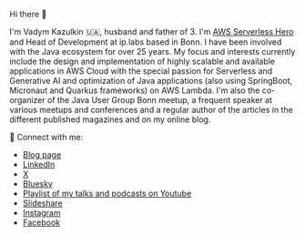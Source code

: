Hi there 👋

I'm Vadym Kazulkin 🇺🇦, husband and father of 3. I'm [AWS Serverless Hero](https://builder.aws.com/community/@vkazulkin) and Head of Development at ip.labs based in Bonn. I have been involved with the Java ecosystem for over 25 years. My focus and interests currently include the design and implementation of highly scalable and available applications in AWS Cloud with the special passion for Serverless and Generative AI and optimization of Java applications (also using SpringBoot, Micronaut and Quarkus frameworks) on AWS Lambda. I'm also the co-organizer of the Java User Group Bonn meetup, a frequent speaker at various meetups and conferences and a regular author of the articles in the different published magazines and on my online blog. 

🤝 Connect with me:

- [Blog page](https://dev.to/vkazulkin)
- [LinkedIn](https://www.linkedin.com/in/vadymkazulkin/)
- [X](https://x.com/VKazulkin)
- [Bluesky](https://bsky.app/profile/vkazulkin.bsky.social)
- [Playlist of my talks and podcasts on Youtube](https://www.youtube.com/watch?v=4t8T-7zQLR0&list=PLE2b2mkXhNUVvcTc2nt0Mu8UnCY5WrdQA)
- [Slideshare](https://de.slideshare.net/VadymKazulkin/presentations)
- [Instagram](https://instagram.com/vadym.kaz)
- [Facebook](https://www.facebook.com/vadym.ka.3)